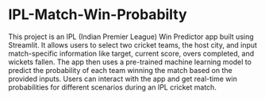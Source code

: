 # IPL-Match-Win-Probabilty
This project is an IPL (Indian Premier League) Win Predictor app built using Streamlit. It allows users to select two cricket teams, the host city, and input match-specific information like target, current score, overs completed, and wickets fallen. The app then uses a pre-trained machine learning model to predict the probability of each team winning the match based on the provided inputs. Users can interact with the app and get real-time win probabilities for different scenarios during an IPL cricket match.
